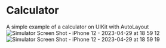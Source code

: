 # Calculator
A simple example of a calculator on UIKit with AutoLayout
![Simulator Screen Shot - iPhone 12 - 2023-04-29 at 18 59 12](https://user-images.githubusercontent.com/123460015/235312751-db82da08-3cc8-4b6e-b00f-f82421dce322.png)
![Simulator Screen Shot - iPhone 12 - 2023-04-29 at 18 59 19](https://user-images.githubusercontent.com/123460015/235312757-7d410403-aab2-4625-91a4-0b6ad743299d.png)

